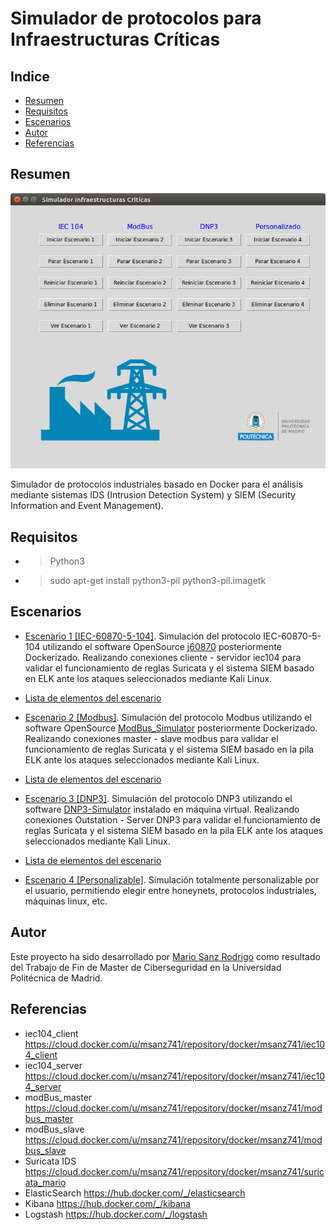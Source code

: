 # Simulador de protocolos para Infraestructuras Críticas

## Indice
- [Resumen](https://github.com/MarioSanzRodrigo/Simulador_IC#Resumen)
- [Requisitos](https://github.com/MarioSanzRodrigo/Simulador_IC#Requisitos)
- [Escenarios](https://github.com/MarioSanzRodrigo/Simulador_IC#Escenarios)
- [Autor](https://github.com/MarioSanzRodrigo/Simulador_IC#Autor)
- [Referencias](https://github.com/MarioSanzRodrigo/Simulador_IC#Referencias)

## Resumen

 ![alt text](https://github.com/MarioSanzRodrigo/Simulador_IC/blob/master/Capturas/simulador.png)

Simulador de protocolos industriales basado en Docker para el análisis mediante sistemas IDS (Intrusion Detection System) y SIEM (Security Information and Event Management).


## Requisitos

- > Python3 
- > sudo apt-get install python3-pil python3-pil.imagetk

## Escenarios

- [Escenario 1 [IEC-60870-5-104]](https://github.com/MarioSanzRodrigo/Simulador_IC/wiki/Escenario-1.-Protocolo-IEC-60870-5-104). Simulación del protocolo IEC-60870-5-104 utilizando el software OpenSource [j60870](https://www.openmuc.org/iec-60870-5-104/) posteriormente Dockerizado. Realizando conexiones cliente - servidor iec104 para validar el funcionamiento de reglas Suricata y el sistema SIEM basado en ELK ante los ataques seleccionados mediante Kali Linux. 
- [Lista de elementos del escenario](https://github.com/MarioSanzRodrigo/Simulador_IC/wiki/Elementos-escenario-1)

- [Escenario 2 [Modbus]](https://github.com/MarioSanzRodrigo/Simulador_IC/wiki/Escenario-2.-Protocolo-Modbus). Simulación del protocolo Modbus utilizando el software OpenSource [ModBus_Simulator](https://github.com/soso7885/modbus_simulator) posteriormente Dockerizado. Realizando conexiones master - slave modbus para validar el funcionamiento de reglas Suricata y el sistema SIEM basado en la pila ELK ante los ataques seleccionados mediante Kali Linux.

- [Lista de elementos del escenario](https://github.com/MarioSanzRodrigo/Simulador_IC/wiki/Elementos-escenario-2)

- [Escenario 3 [DNP3]](https://github.com/MarioSanzRodrigo/Simulador_IC/wiki/Escenario-3.-Protocolo-DNP3). Simulación del protocolo DNP3 utilizando el software [DNP3-Simulator](http://www.freyrscada.com/dnp3-ieee-1815-Server-Simulator.php) instalado en máquina virtual. Realizando conexiones Outstation - Server DNP3 para validar el funcionamiento de reglas Suricata y el sistema SIEM basado en la pila ELK ante los ataques seleccionados mediante Kali Linux.

- [Lista de elementos del escenario](https://github.com/MarioSanzRodrigo/Simulador_IC/wiki/Elementos-escenario-3)

- [Escenario 4 [Personalizable]](https://github.com/MarioSanzRodrigo/Simulador_IC/wiki/Escenario-4.-Personalizable). Simulación totalmente personalizable por el usuario, permitiendo elegir entre honeynets, protocolos industriales, máquinas linux, etc. 

## Autor

Este proyecto ha sido desarrollado por [Mario Sanz Rodrigo](https://www.linkedin.com/in/mario-sanz-rodrigo-8757a2a0/) como resultado del Trabajo de Fin de Master de Ciberseguridad en la Universidad Politécnica de Madrid.


## Referencias

- iec104_client  https://cloud.docker.com/u/msanz741/repository/docker/msanz741/iec104_client
- iec104_server  https://cloud.docker.com/u/msanz741/repository/docker/msanz741/iec104_server
- modBus_master  https://cloud.docker.com/u/msanz741/repository/docker/msanz741/modbus_master
- modBus_slave   https://cloud.docker.com/u/msanz741/repository/docker/msanz741/modbus_slave
- Suricata IDS   https://cloud.docker.com/u/msanz741/repository/docker/msanz741/suricata_mario
- ElasticSearch  https://hub.docker.com/_/elasticsearch
- Kibana         https://hub.docker.com/_/kibana
- Logstash       https://hub.docker.com/_/logstash
